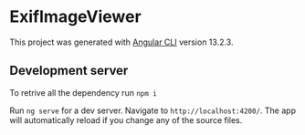 # ExifImageViewer

This project was generated with [Angular CLI](https://github.com/angular/angular-cli) version 13.2.3.

## Development server

To retrive all the dependency run
`
npm i
`

Run `ng serve` for a dev server. Navigate to `http://localhost:4200/`. The app will automatically reload if you change any of the source files.

